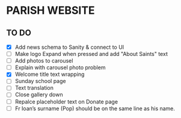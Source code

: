 # PARISH WEBSITE

## TO DO

- [x] Add news schema to Sanity & connect to UI
- [ ] Make logo Expand when pressed and add "About Saints" text
- [ ] Add photos to carousel
- [ ] Explain with carousel photo problem
- [x] Welcome title text wrapping
- [ ] Sunday school page
- [ ] Text translation
- [ ] Close gallery down
- [ ] Repalce placeholder text on Donate page
- [ ] Fr Ioan’s surname (Pop) should be on the same line as his name.
